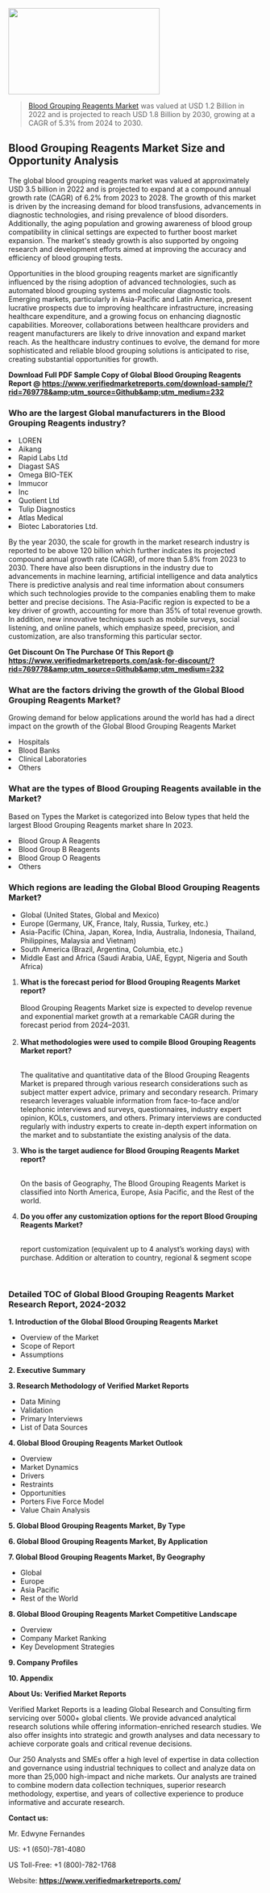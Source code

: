 <img src="https://ffe5etoiles.com/wp-content/uploads/2024/12/MST1-300x171.png" alt="" width="300" height="171" class="alignnone size-medium wp-image-20088" /><blockquote><p><p><a href="https://www.verifiedmarketreports.com/download-sample/?rid=769778&utm_source=Github&utm_medium=232" target="_blank">Blood Grouping Reagents Market</a> was valued at USD 1.2 Billion in 2022 and is projected to reach USD 1.8 Billion by 2030, growing at a CAGR of 5.3% from 2024 to 2030.</p></blockquote><p><h2>Blood Grouping Reagents Market Size and Opportunity Analysis</h2><p>The global blood grouping reagents market was valued at approximately USD 3.5 billion in 2022 and is projected to expand at a compound annual growth rate (CAGR) of 6.2% from 2023 to 2028. The growth of this market is driven by the increasing demand for blood transfusions, advancements in diagnostic technologies, and rising prevalence of blood disorders. Additionally, the aging population and growing awareness of blood group compatibility in clinical settings are expected to further boost market expansion. The market's steady growth is also supported by ongoing research and development efforts aimed at improving the accuracy and efficiency of blood grouping tests.</p><p>Opportunities in the blood grouping reagents market are significantly influenced by the rising adoption of advanced technologies, such as automated blood grouping systems and molecular diagnostic tools. Emerging markets, particularly in Asia-Pacific and Latin America, present lucrative prospects due to improving healthcare infrastructure, increasing healthcare expenditure, and a growing focus on enhancing diagnostic capabilities. Moreover, collaborations between healthcare providers and reagent manufacturers are likely to drive innovation and expand market reach. As the healthcare industry continues to evolve, the demand for more sophisticated and reliable blood grouping solutions is anticipated to rise, creating substantial opportunities for growth.</p></p><p class=""><strong>Download Full PDF Sample Copy of Global Blood Grouping Reagents Report @ <a href="https://www.verifiedmarketreports.com/download-sample/?rid=769778&amp;utm_source=Github&amp;utm_medium=232" target="_blank">https://www.verifiedmarketreports.com/download-sample/?rid=769778&amp;utm_source=Github&amp;utm_medium=232</a></strong></p><h3 id="" class="">Who are the largest Global manufacturers in the Blood Grouping Reagents industry?</h3><p><li>LOREN</li><li> Aikang</li><li> Rapid Labs Ltd</li><li> Diagast SAS</li><li> Omega BIO-TEK</li><li> Immucor</li><li> Inc</li><li> Quotient Ltd</li><li> Tulip Diagnostics</li><li> Atlas Medical</li><li> Biotec Laboratories Ltd.</li></p><div class=""><div class="" dir="" data-message-author-role="" data-message-id="" data-message-model-slug=""><div class=""><div class=""><div class=""><div class="" dir="" data-message-author-role="" data-message-id="" data-message-model-slug=""><div class=""><div class=""><p>By the year 2030, the scale for growth in the market research industry is reported to be above 120 billion which further indicates its projected compound annual growth rate (CAGR), of more than 5.8% from 2023 to 2030. There have also been disruptions in the industry due to advancements in machine learning, artificial intelligence and data analytics There is predictive analysis and real time information about consumers which such technologies provide to the companies enabling them to make better and precise decisions. The Asia-Pacific region is expected to be a key driver of growth, accounting for more than 35% of total revenue growth. In addition, new innovative techniques such as mobile surveys, social listening, and online panels, which emphasize speed, precision, and customization, are also transforming this particular sector.</p><p><strong>Get Discount On The Purchase Of This Report @&nbsp; <a href="https://www.verifiedmarketreports.com/ask-for-discount/?rid=769778&amp;utm_source=Github&amp;utm_medium=232" target="_blank">https://www.verifiedmarketreports.com/ask-for-discount/?rid=769778&amp;utm_source=Github&amp;utm_medium=232</a></strong></p></div></div></div></div></div></div></div></div><h3 id="" class="">What are the factors driving the growth of the Global Blood Grouping Reagents Market?</h3><p id="" class="">Growing demand for below applications around the world has had a direct impact on the growth of the Global Blood Grouping Reagents Market</p><p id="" class=""><li>Hospitals</li><li> Blood Banks</li><li> Clinical Laboratories</li><li> Others</li></p><h3 id="" class="">What are the types of Blood Grouping Reagents available in the Market?</h3><p id="" class="">Based on Types the Market is categorized into Below types that held the largest Blood Grouping Reagents market share In 2023.</p><p id="" class=""><li>Blood Group A Reagents</li><li> Blood Group B Reagents</li><li> Blood Group O Reagents</li><li> Others</li></p><h3 id="" class="">Which regions are leading the Global Blood Grouping Reagents Market?</h3><ul><li>Global (United States, Global and Mexico)</li><li>Europe (Germany, UK, France, Italy, Russia, Turkey, etc.)</li><li>Asia-Pacific (China, Japan, Korea, India, Australia, Indonesia, Thailand, Philippines, Malaysia and Vietnam)</li><li>South America (Brazil, Argentina, Columbia, etc.)</li><li>Middle East and Africa (Saudi Arabia, UAE, Egypt, Nigeria and South Africa)</li></ul><p><ol><li><strong>What is the forecast period for Blood Grouping Reagents Market report?<br /></strong><br /><span data-sheets-root="1" data-sheets-value="{&quot;1&quot;:2,&quot;2&quot;:&quot;XXXX size is expected to develop revenue and exponential market growth at a remarkable CAGR during the forecast period from 2024&ndash;2030.&quot;}" data-sheets-userformat="{&quot;2&quot;:12674,&quot;4&quot;:{&quot;1&quot;:2,&quot;2&quot;:16776960},&quot;10&quot;:2,&quot;11&quot;:0,&quot;15&quot;:&quot;Arial&quot;,&quot;16&quot;:12}">Blood Grouping Reagents Market size is expected to develop revenue and exponential market growth at a remarkable CAGR during the forecast period from 2024&ndash;2031.</span><br /><br /></li><li><strong>What methodologies were used to compile Blood Grouping Reagents Market report?<br /><br /></strong><p>The qualitative and quantitative data of the&nbsp;Blood Grouping Reagents Market is prepared through various research considerations such as subject matter expert advice, primary and secondary research. Primary research leverages valuable information from face-to-face and/or telephonic interviews and surveys, questionnaires, industry expert opinion, KOLs, customers, and others. Primary interviews are conducted regularly with industry experts to create in-depth expert information on the market and to substantiate the existing analysis of the data.&nbsp;</p></li><li><strong>Who is the target audience for Blood Grouping Reagents Market report?<br /><br /></strong><p>On the basis of Geography, The&nbsp;Blood Grouping Reagents Market is classified into North America, Europe, Asia Pacific, and the Rest of the world.</p></li><li><strong>Do you offer any customization options for the report Blood Grouping Reagents Market?<br /><br /></strong><p>report customization (equivalent up to 4 analyst&rsquo;s working days) with purchase. Addition or alteration to country, regional &amp; segment scope</p><p>&nbsp;</p></li></ol></p><h3 id="" class="">Detailed TOC of Global Blood Grouping Reagents Market Research Report, 2024-2032</h3><p id="" class=""><strong>1. Introduction of the Global Blood Grouping Reagents Market</strong></p><ul><li>Overview of the Market</li><li>Scope of Report</li><li>Assumptions</li></ul><p id="" class=""><strong>2. Executive Summary</strong></p><p id="" class=""><strong>3. Research Methodology of&nbsp;Verified Market Reports</strong></p><ul><li>Data Mining</li><li>Validation</li><li>Primary Interviews</li><li>List of Data Sources</li></ul><p id="" class=""><strong>4. Global Blood Grouping Reagents Market Outlook</strong></p><ul><li>Overview</li><li>Market Dynamics</li><li>Drivers</li><li>Restraints</li><li>Opportunities</li><li>Porters Five Force Model</li><li>Value Chain Analysis</li></ul><p id="" class=""><strong>5. Global Blood Grouping Reagents Market, By&nbsp;Type</strong></p><p id="" class=""><strong>6. Global Blood Grouping Reagents Market, By Application</strong></p><p id="" class=""><strong>7. Global Blood Grouping Reagents Market, By Geography</strong></p><ul><li>Global</li><li>Europe</li><li>Asia Pacific</li><li>Rest of the World</li></ul><p id="" class=""><strong>8. Global Blood Grouping Reagents Market Competitive Landscape</strong></p><ul><li>Overview</li><li>Company Market Ranking</li><li>Key Development Strategies</li></ul><p id="" class=""><strong>9. Company Profiles</strong></p><p id="" class=""><strong>10. Appendix</strong></p><p id="" class=""><strong>About Us: Verified Market Reports</strong></p><p id="" class="">Verified Market Reports is a leading Global Research and Consulting firm servicing over 5000+ global clients. We provide advanced analytical research solutions while offering information-enriched research studies. We also offer insights into strategic and growth analyses and data necessary to achieve corporate goals and critical revenue decisions.</p><p id="" class="">Our 250 Analysts and SMEs offer a high level of expertise in data collection and governance using industrial techniques to collect and analyze data on more than 25,000 high-impact and niche markets. Our analysts are trained to combine modern data collection techniques, superior research methodology, expertise, and years of collective experience to produce informative and accurate research.</p><p id="" class=""><strong>Contact us:</strong></p><p id="" class="">Mr. Edwyne Fernandes</p><p id="" class="">US: +1 (650)-781-4080</p><p id="" class="">US Toll-Free: +1 (800)-782-1768</p><p id="" class="">Website: <a target="" data-test-app-aware-link=""><strong>https://www.verifiedmarketreports.com/</strong></a></p>
